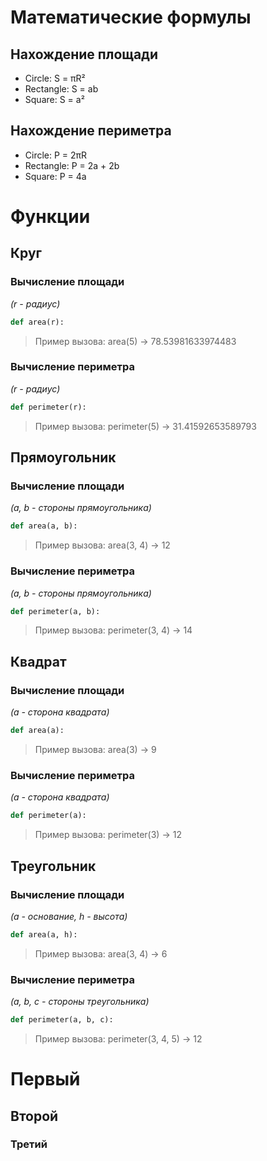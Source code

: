 ﻿# Математические формулы
## Нахождение площади
- Circle: S = πR²
- Rectangle: S = ab
- Square: S = a²

## Нахождение периметра
- Circle: P = 2πR
- Rectangle: P = 2a + 2b
- Square: P = 4a

# Функции
## Круг
### Вычисление площади

*(r - радиус)*
```python
def area(r):
```

> Пример вызова: area(5) -> 78.53981633974483

### Вычисление периметра
*(r - радиус)*
```python
def perimeter(r):
```

> Пример вызова: perimeter(5) -> 31.41592653589793

## Прямоугольник
### Вычисление площади
*(a, b - стороны прямоугольника)*
```python
def area(a, b):
```

> Пример вызова: area(3, 4) -> 12

### Вычисление периметра
*(a, b - стороны прямоугольника)*
```python
def perimeter(a, b):
```

> Пример вызова: perimeter(3, 4) -> 14

## Квадрат
### Вычисление площади
*(a - сторона квадрата)*

```python
def area(a):
```

> Пример вызова: area(3) -> 9

### Вычисление периметра
*(a - сторона квадрата)*
```python
def perimeter(a):
```

> Пример вызова: perimeter(3) -> 12

## Треугольник
### Вычисление площади
*(a - основание, h - высота)*
```python
def area(a, h):
```

> Пример вызова: area(3, 4) -> 6

### Вычисление периметра
*(a, b, c - стороны треугольника)*
```python
def perimeter(a, b, c):
```

> Пример вызова: perimeter(3, 4, 5) -> 12

# Первый
## Второй
### Третий